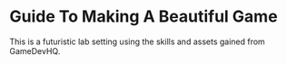 # Guide To Making A Beautiful Game
 This is a futuristic lab setting using the skills and assets gained from GameDevHQ.
